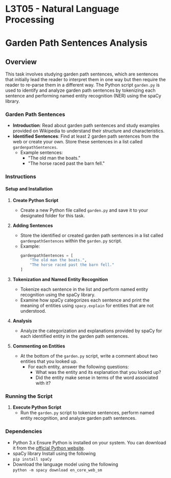 # L3T05 - Natural Language Processing
# Garden Path Sentences Analysis

## Overview
This task involves studying garden path sentences, which are sentences that initially lead the reader to interpret them in one way but then require the reader to re-parse them in a different way. The Python script `garden.py` is used to identify and analyze garden path sentences by tokenizing each sentence and performing named entity recognition (NER) using the spaCy library.

### Garden Path Sentences
- **Introduction**: Read about garden path sentences and study examples provided on Wikipedia to understand their structure and characteristics.
- **Identified Sentences**: Find at least 2 garden path sentences from the web or create your own. Store these sentences in a list called `gardenpathSentences`.
  - Example sentences:
    - "The old man the boats."
    - "The horse raced past the barn fell."

### Instructions
#### Setup and Installation
1. **Create Python Script**
   - Create a new Python file called `garden.py` and save it to your designated folder for this task.

2. **Adding Sentences**
   - Store the identified or created garden path sentences in a list called `gardenpathSentences` within the `garden.py` script.
   - Example:
     ```python
     gardenpathSentences = [
         "The old man the boats.",
         "The horse raced past the barn fell."
     ]
     ```

3. **Tokenization and Named Entity Recognition**
   - Tokenize each sentence in the list and perform named entity recognition using the spaCy library.
   - Examine how spaCy categorizes each sentence and print the meaning of entities using `spacy.explain` for entities that are not understood.

4. **Analysis**
   - Analyze the categorization and explanations provided by spaCy for each identified entity in the garden path sentences.

5. **Commenting on Entities**
   - At the bottom of the `garden.py` script, write a comment about two entities that you looked up.
     - For each entity, answer the following questions:
       - What was the entity and its explanation that you looked up?
       - Did the entity make sense in terms of the word associated with it?

### Running the Script
1. **Execute Python Script**
   - Run the `garden.py` script to tokenize sentences, perform named entity recognition, and analyze garden path sentences.

### Dependencies
- Python 3.x
Ensure Python is installed on your system. You can download it from the [official Python website](https://www.python.org/).
- spaCy library
Install using the following   
``` pip install spaCy ```  
- Download the language model using the following  
```python -m spacy download en_core_web_sm```  



